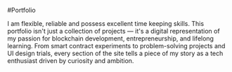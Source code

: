 #Portfolio


I am flexible, reliable and possess excellent time keeping skills.
This portfolio isn't just a collection of projects — it's a digital representation of my passion for blockchain development, entrepreneurship, and lifelong learning. From smart contract experiments to problem-solving projects and UI design trials, every section of the site tells a piece of my story as a tech enthusiast driven by curiosity and ambition.
